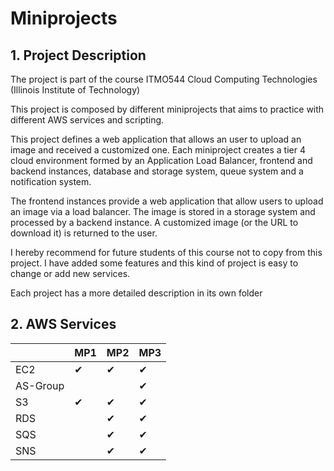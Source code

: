# Miniprojects

## 1. Project Description
The project is part of the course ITMO544 Cloud Computing Technologies (Illinois Institute of Technology)

This project is composed by different miniprojects that aims to practice with different AWS services and scripting.

This project defines a web application that allows an user to upload an image and received a customized one.
Each miniproject creates a tier 4 cloud environment formed by an Application Load Balancer, frontend and backend instances, database and storage system, queue system and a notification system.

The frontend instances provide a web application that allow users to upload an image via a load balancer. The image is stored in a storage system and processed by a backend instance. A customized image (or the URL to download it) is returned to the user.

I hereby recommend for future students of this course not to copy from this project. I have added some features and this kind of project is easy to change or add new services.

Each project has a more detailed description in its own folder

## 2. AWS Services
|          | MP1 | MP2 | MP3 |
|----------|-----|-----|-----|
| EC2      | ✔   | ✔   | ✔   |
| AS-Group |     |     | ✔   |
| S3       | ✔   | ✔   | ✔   |
| RDS      |     | ✔   | ✔   |
| SQS      |     | ✔   | ✔   |
| SNS      |     | ✔   | ✔   | 
